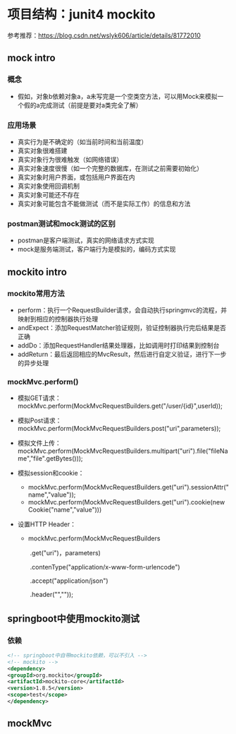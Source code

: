 # 项目结构：junit4 mockito



参考推荐：https://blog.csdn.net/wslyk606/article/details/81772010

## mock intro

### 概念

- 假如，对象b依赖对象a，a未写完是一个空类空方法，可以用Mock来模拟一个假的a完成测试（前提是要对a类完全了解）

### 应用场景

- 真实行为是不确定的（如当前时间和当前温度）
- 真实对象很难搭建
- 真实对象行为很难触发（如网络错误）
- 真实对象速度很慢（如一个完整的数据库，在测试之前需要初始化）
- 真实对象时用户界面，或包括用户界面在内
- 真实对象使用回调机制
- 真实对象可能还不存在
- 真实对象可能包含不能做测试（而不是实际工作）的信息和方法

### postman测试和mock测试的区别

- postman是客户端测试，真实的网络请求方式实现
- mock是服务端测试，客户端行为是模拟的，编码方式实现



## mockito intro

### mockito常用方法

- perform：执行一个RequestBuilder请求，会自动执行springmvc的流程，并映射到相应的控制器执行处理
- andExpect：添加RequestMatcher验证规则，验证控制器执行完后结果是否正确
- addDo：添加RequestHandler结果处理器，比如调用时打印结果到控制台
- addReturn：最后返回相应的MvcResult，然后进行自定义验证，进行下一步的异步处理

### mockMvc.perform()

- 模拟GET请求：mockMvc.perform(MockMvcRequestBuilders.get("/user/{id}",userId));

- 模拟Post请求：mockMvc.perform(MockMvcRequestBuilders.post("uri",parameters));

- 模拟文件上传：mockMvc.perform(MockMvcRequestBuilders.multipart("uri").file("fileName","file".getBytes()));

- 模拟session和cookie：

  - mockMvc.perform(MockMvcRequestBuilders.get("uri").sessionAttr("name","value"));
  - mockMvc.perform(MockMvcRequestBuilders.get("uri").cookie(new Cookie("name","value")))

- 设置HTTP Header：

  - mockMvc.perform(MockMvcRequestBuilders

    ​						.get("uri")，parameters)

    ​						.contenType("application/x-www-form-urlencode")

    ​						.accept("application/json")

    ​						.header("",""));



## springboot中使用mockito测试

### 依赖

```xml
<!-- springboot中自带mockito依赖，可以不引入 -->
<!-- mockito -->
<dependency>
<groupId>org.mockito</groupId>
<artifactId>mockito-core</artifactId>
<version>1.8.5</version>
<scope>test</scope>
</dependency>
```



## mockMvc